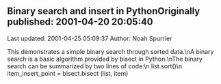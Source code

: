## Binary search and insert in PythonOriginally published: 2001-04-20 20:05:40 
Last updated: 2001-04-25 05:09:37 
Author: Noah Spurrier 
 
This demonstrates a simple binary search through sorted data.\nA binary search is a basic algorithm provided by bisect in Python.\nThe binary search can be summarized by two lines of code:\n   list.sort()\n   item_insert_point = bisect.bisect (list, item)